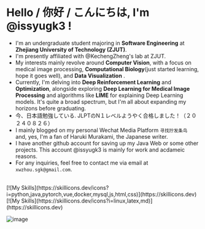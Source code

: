 # Hello / 你好 / こんにちは, I'm @issyugk3 !
- I'm an undergraduate student majoring in **Software Engineering** at **Zhejiang University of Technology (ZJUT)**.
- I'm presently affiliated with @KechengZheng's lab at ZJUT.
- My interests mainly revolve around **Computer Vision**, with a focus on medical image processing, **Computational Biology**(just started learning, hope it goes well), and **Data Visualization** .
- Currently, I'm delving into **Deep Reinforcement Learning** and **Optimization**, alongside exploring **Deep Learning for Medical Image Processing** and algorithms like **LIME** for explaining Deep Learning models. It's quite a broad spectrum, but I'm all about expanding my horizons before graduating.
- 今、日本語勉強している. JLPTのN１レベルようやく合格しました！（２０２４０８２６）
- I mainly blogged on my personal Wechat Media Platform `寻找拧发条鸟` and, yes, I'm a fan of Haruki Murakami, the Japanese writer.
- I have another github account for saving up my Java Web or some other projects. This account @issyugk3 is mainly for work and acdameic reasons. 
- For any inquiries, feel free to contact me via email at `xwzhou.sgk@gmail.com`.
<br>
[![My Skills](https://skillicons.dev/icons?i=python,java,pytorch,vue,docker,mysql,js,html,css)](https://skillicons.dev)
[![My Skills](https://skillicons.dev/icons?i=linux,latex,md)](https://skillicons.dev)

![image](https://github.com/issyugk3/issyugk3/blob/main/hacker_a.gif)
